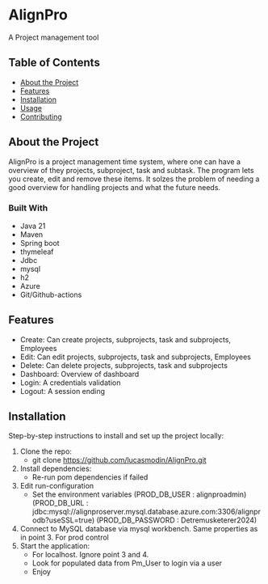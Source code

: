# AlignPro
A Project management tool

## Table of Contents
- [About the Project](#about-the-project)
- [Features](#features)
- [Installation](#installation)
- [Usage](#usage)
- [Contributing](#contributing)

## About the Project
AlignPro is a project management time system, where one can have a overview of they projects, subproject, task and subtask. The program lets you create, edit and remove these items. It solzes the problem of needing a good overview for handling projects and what the future needs.

### Built With
- Java 21
- Maven
- Spring boot
- thymeleaf
- Jdbc
- mysql
- h2
- Azure
- Git/Github-actions

## Features
- Create: Can create projects, subprojects, task and subprojects, Employees
- Edit: Can edit projects, subprojects, task and subprojects, Employees
- Delete:  Can delete projects, subprojects, task and subprojects
- Dashboard: Overview of dashboard
- Login: A credentials validation
- Logout: A session ending 

## Installation
Step-by-step instructions to install and set up the project locally:
1. Clone the repo:
   - git clone https://github.com/lucasmodin/AlignPro.git 
2. Install dependencies:
   - Re-run pom dependencies if failed
3. Edit run-configuration
   - Set the environment variables
   (PROD_DB_USER : alignproadmin)
   (PROD_DB_URL : jdbc:mysql://alignproserver.mysql.database.azure.com:3306/alignprodb?useSSL=true)
   (PROD_DB_PASSWORD : Detremusketerer2024)
4. Connect to MySQL database via mysql workbench. Same properties as in point 3. For prod control
5. Start the application:
   -  For localhost. Ignore point 3 and 4.
   - Look for populated data from Pm_User to login via a user
   - Enjoy
